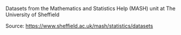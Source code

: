 Datasets from the Mathematics and Statistics Help (MASH) unit at The University of Sheffield

Source: https://www.sheffield.ac.uk/mash/statistics/datasets